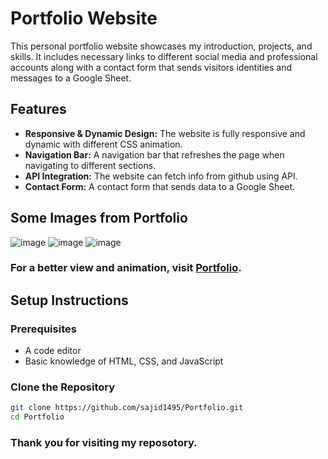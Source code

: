 # Portfolio Website

This personal portfolio website showcases my introduction, projects, and skills. It includes necessary links to different social media and professional accounts along with a contact form that sends visitors identities and messages to a Google Sheet.
## Features

- **Responsive & Dynamic Design:** The website is fully responsive and dynamic with different CSS animation.
- **Navigation Bar:** A navigation bar that refreshes the page when navigating to different sections.
- **API Integration:** The website can fetch info from github using API.
- **Contact Form:** A contact form that sends data to a Google Sheet.

## Some Images from Portfolio

![image](https://github.com/user-attachments/assets/9df95958-1262-4435-90d2-431b915ab62c)
![image](https://github.com/user-attachments/assets/f5fcc1f5-d93f-4cb0-a308-26d7cfc5a60a)
![image](https://github.com/user-attachments/assets/69e3e84b-f6bc-4568-a423-363eac554683)

### For a better view and animation, visit [Portfolio](https://portfolioofsajid.netlify.app/).


## Setup Instructions

### Prerequisites

- A code editor
- Basic knowledge of HTML, CSS, and JavaScript

### Clone the Repository

```bash
git clone https://github.com/sajid1495/Portfolio.git
cd Portfolio
```

### Thank you for visiting my reposotory.
